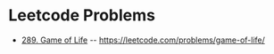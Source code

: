 # Leetcode Problems

-   [289. Game of Life](Algorithms_201_300/game_of_life.js)
    -- https://leetcode.com/problems/game-of-life/
